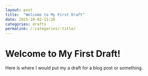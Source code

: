 ```yaml
---
layout: post
title:  "Welcome to My First Draft"
date: 2025-10-02-15:20
categories: drafts
permalink: /:categories/:title/
---
```

# Welcome to My First Draft!

Here is where I would put my a draft for a blog post or something.